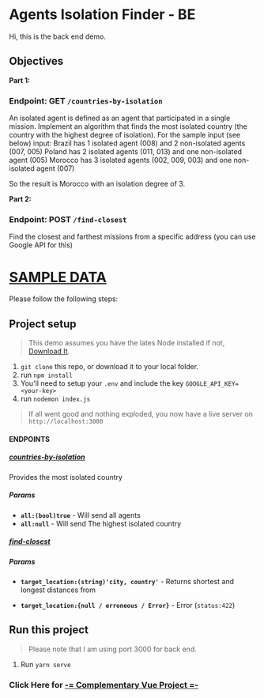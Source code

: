 # Agents Isolation Finder - BE
Hi, this is the back end demo.

## Objectives
**Part 1:** 

### __Endpoint: GET `/countries-by-isolation`__
An isolated agent is defined as an agent that participated in a single mission.
Implement an algorithm that finds the most isolated country (the country with the highest degree of isolation).
For the sample input (see below) input:
Brazil has 1 isolated agent (008) and 2 non-isolated agents (007, 005)
Poland has 2 isolated agents (011, 013) and one non-isolated agent (005)
Morocco has 3 isolated agents (002, 009, 003) and one non-isolated agent (007)

So the result is Morocco with an isolation degree of 3.

**Part 2:**

### __Endpoint: POST `/find-closest`__
Find the closest and farthest missions from a specific address 
	(you can use Google API for this)


# [SAMPLE DATA](https://pastebin.com/zQEx4uKH)

Please follow the following steps:
## Project setup
>This demo assumes you have the lates Node installed
 if not, [Download It](https://nodejs.org/dist/v10.15.2/node-v10.15.2-x64.msi).
 
1. `git clone` this repo, or download it to your local folder.
2. run ```npm install```
3. You'll need to setup your `.env` and include the key `GOOGLE_API_KEY=<your-key>`
4. run `nodemon index.js` 
>If all went good and nothing exploded, you now have a live server on  `http://localhost:3000`
#### ENDPOINTS
##### [countries-by-isolation](http://localhost:3000/countries-by-isolation)
Provides the most isolated country
##### Params
- **`all:(bool)true`** - Will send all agents
- **`all:null`** - Will send The highest isolated country
##### [find-closest](http://localhost:3000/find-closest)
##### Params
- **`target_location:(string)'city, country'`** - Returns shortest and longest distances from 

- **`target_location:{null / erroneous / Error}`** - Error (`status:422`)

## Run this project
>Please note that I am using port 3000 for back end.

1. Run ```yarn serve```

### Click Here for [-= Complementary Vue Project =-](https://github.com/ereztdev/agents-location-vue-demo)

